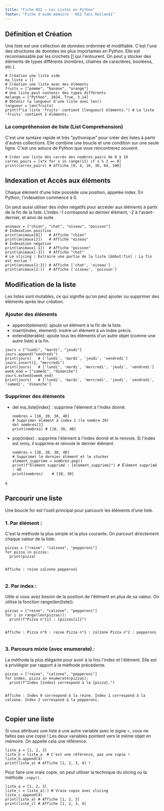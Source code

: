 ```yaml
---
title: "Fiche NSI – Les Listes en Python"
footer: "Fiche d'aide-mémoire - NSI Tani Mallandi"
---
```


<section>
<h2 data-icon="💡">Définition et Création</h2>
<p>Une liste est une collection de données ordonnée et modifiable. C'est l'une des structures de données les plus importantes en Python. Elle est reconnaissable par les crochets <spam>[]</spam> qui l'entourent. On peut y stocker des éléments de types différents (nombres, chaînes de caractères, booléens, etc.).</p>
<pre><code class="language-python"># Création une liste vide
ma_liste = []
# Création une liste avec des éléments
fruits = ["pomme", "banane", "orange"]
# Une liste peut contenir des types différents
melange = ["Python", 2024, True, 3.14]
# Obtenir la longueur d'une liste avec len()
longueur = len(fruits)
print(f"La liste 'fruits' contient {longueur} éléments.") # La liste 'fruits' contient 3 éléments.
</code></pre>

<h3 data-icon="🤔">La compréhension de liste (List Comprehension)</h2>
<p>C'est une syntaxe rapide et très "pythonique" pour créer des listes à partir d'autres collections. Elle combine une boucle et une condition sur une seule ligne. C'est une astuce de Python que vous rencontrerez souvent.</p>
<pre><code class="language-python"># Créer une liste des carrés des nombres pairs de 0 à 10
carres_pairs = [x*x for x in range(11) if x % 2 == 0]
print(carres_pairs) # Affiche [0, 4, 16, 36, 64, 100]
</code></pre>
</section>

<section>
<h2 data-icon="🧭">Indexation et Accès aux éléments</h2>
<p>Chaque élément d'une liste possède une position, appelée index. En Python, <spam>l'indexation commence à 0<spam>.</p>
<p>On peut aussi utiliser des index négatifs pour accéder aux éléments à partir de la fin de la liste. L'index -1 correspond au dernier élément, -2 à l'avant-dernier, et ainsi de suite.</p>
<pre><code class="language-python">animaux = ["chien", "chat", "oiseau", "poisson"]
# Indexation positive
print(animaux[0])   # Affiche "chien"
print(animaux[2])   # Affiche "oiseau"
# Indexation négative
print(animaux[-1])  # Affiche "poisson"
print(animaux[-3])  # Affiche "chat"
# Le slicing : Extraire une partie de la liste [début:fin] : La fin est exclue !
print(animaux[1:3]) # Affiche ['chat', 'oiseau']
print(animaux[2:])  # Affiche ['oiseau', 'poisson']
</code></pre>

</section>

<section>
<h2 data-icon="⚙️">Modification de la liste</h2>
<p>Les listes sont mutables, ce qui signifie qu'on peut ajouter ou supprimer des éléments après leur création.</p>

<h3>Ajouter des éléments</h3>
<ul>
<li>append(element): ajoute un élément à la fin de la liste.</li>
<li>insert(index, element): insère un élément à un index précis.</li>
<li>extend(iterable): ajoute tous les éléments d'un autre objet (comme une autre liste) à la fin.</li>
</ul>
<pre><code class="language-python">jours = ["lundi", "mardi", "jeudi"]
jours.append("vendredi")
print(jours)   # ['lundi', 'mardi', 'jeudi', 'vendredi']
jours.insert(2, "mercredi")
print(jours)   # ['lundi', 'mardi', 'mercredi', 'jeudi', 'vendredi']
week_end = ["samedi", "dimanche"]
jours.extend(week_end)
print(jours)   # ['lundi', 'mardi', 'mercredi', 'jeudi', 'vendredi', 'samedi', 'dimanche']
</code></pre>

<h3>Supprimer des éléments</h3>
<ul>
<li>del ma_liste[index] : supprime l'élément à l'index donné.</li>
<pre><code class="language-python">nombres = [10, 20, 30, 40]
# Supprimer élément à index 1 (le nombre 20)
del nombres[1]
print(nombres) # [10, 30, 40]
</code></pre>
<li>pop(index) : supprime l'élément à l'index donné et le renvoie. Si l'index est omis, il supprime et renvoie le dernier élément.</li>
<pre><code class="language-python">nombres = [10, 20, 30, 40]
# Supprimer le dernier élément et le stocker
element_supprime = nombres.pop()
print(f"Élément supprimé : {element_supprime}") # Élément supprimé : 40
print(nombres)    # [10, 30]
</code></pre>
</ul>s

</section>

<section>
<h2 data-icon="📜">Parcourir une liste</h2>
<p>Une boucle for est l'outil principal pour parcourir les éléments d'une liste.</p>

<p><h3>1. Par élément :</h3> C'est la méthode la plus simple et la plus courante. On parcourt directement chaque valeur de la liste.</p>
<pre><code class="language-python">pizzas = ["reine", "calzone", "pepperoni"]
for pizza in pizzas:
  print(pizza)

Affiche :
reine
calzone
pepperoni
</code></pre>

<p><h3>2. Par index :</h3> Utile si vous avez besoin de la position de l'élément en plus de sa valeur. On utilise la fonction range(len(liste)). </p>
<pre><code class="language-python">pizzas = ["reine", "calzone", "pepperoni"]
for i in range(len(pizzas)):
  print(f"Pizza n°{i} : {pizzas[i]}")

Affiche :
Pizza n°0 : reine
Pizza n°1 : calzone
Pizza n°2 : pepperoni
</code></pre>

<p><h3>3. Parcours mixte (avec enumerate) :</h3>  La méthode la plus élégante pour avoir à la fois l'index et l'élément. Elle est à privilégier par rapport à la méthode précédente.</p>
<pre><code class="language-python">pizzas = ["reine", "calzone", "pepperoni"]
for index, pizza in enumerate(pizzas):
  print(f"Index {index} correspond à la {pizza}.")

Affiche :
Index 0 correspond à la reine.
Index 1 correspond à la calzone.
Index 2 correspond à la pepperoni.
</code></pre>
</section>

<section>
<h2 data-icon="🤔">Copier une liste</h2>
<p>Si vous attribuez une liste à une autre variable avec le signe =, vous ne faites pas une copie ! Les deux variables pointent vers le même objet en mémoire. On appelle cela une référence.</p>
<pre><code class="language-python">liste_a = [1, 2, 3]
liste_b = liste_a  # C'est une référence, pas une copie !
liste_b.append(4)
print(liste_a) # Affiche [1, 2, 3, 4] !
</code></pre>

<p>Pour faire une vraie copie, on peut utiliser la technique du slicing ou la méthode <code>.copy()</code>.</p>
<pre><code class="language-python">liste_a = [1, 2, 3]
liste_c = liste_a[:] # Vraie copie avec slicing
liste_c.append(4)
print(liste_a) # Affiche [1, 2, 3]
print(liste_c) # Affiche [1, 2, 3, 4]
</code></pre>
</section>